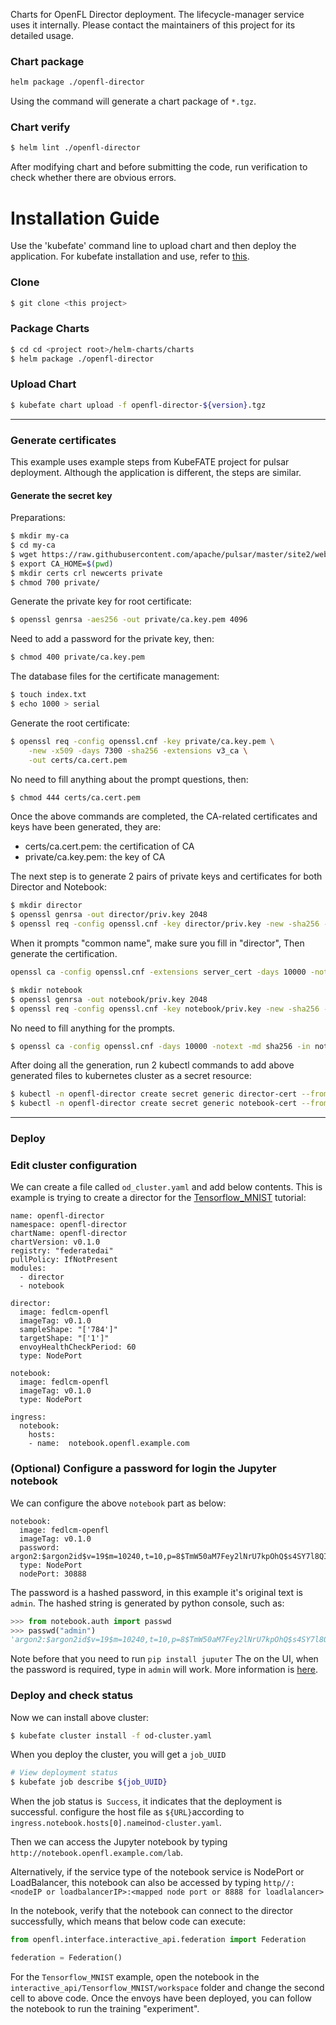 Charts for OpenFL Director deployment. The lifecycle-manager service uses it internally. Please contact the maintainers of this project for its detailed usage.

### Chart package

```bash
helm package ./openfl-director
```

Using the command will generate a chart package of `*.tgz`.

### Chart verify

```bash
$ helm lint ./openfl-director
```

After modifying chart and before submitting the code, run verification to check whether there are obvious errors.

# Installation Guide

Use the 'kubefate' command line to upload chart and then deploy the application. For kubefate installation and use, refer to [this](https://github.com/FederatedAI/KubeFATE/tree/v1.6.1/k8s-deploy).

### Clone

```bash
$ git clone <this project>
```

### Package Charts

```bash
$ cd cd <project root>/helm-charts/charts
$ helm package ./openfl-director
```

### Upload Chart

```bash
$ kubefate chart upload -f openfl-director-${version}.tgz
```
***
### Generate certificates
This example uses example steps from KubeFATE project for pulsar deployment. Although the application is different, the steps are similar.
#### Generate the secret key
Preparations:
```bash
$ mkdir my-ca
$ cd my-ca
$ wget https://raw.githubusercontent.com/apache/pulsar/master/site2/website/static/examples/openssl.cnf
$ export CA_HOME=$(pwd)
$ mkdir certs crl newcerts private
$ chmod 700 private/
```
Generate the private key for root certificate:
```bash
$ openssl genrsa -aes256 -out private/ca.key.pem 4096
```
Need to add a password for the private key, then:
```bash
$ chmod 400 private/ca.key.pem
```
The database files for the certificate management:
```bash
$ touch index.txt
$ echo 1000 > serial
```
Generate the root certificate:
```bash
$ openssl req -config openssl.cnf -key private/ca.key.pem \
    -new -x509 -days 7300 -sha256 -extensions v3_ca \
    -out certs/ca.cert.pem
```
No need to fill anything about the prompt questions, then:
```bash
$ chmod 444 certs/ca.cert.pem
```
Once the above commands are completed, the CA-related certificates and keys have been generated, they are:

* certs/ca.cert.pem: the certification of CA
* private/ca.key.pem: the key of CA

The next step is to generate 2 pairs of private keys and certificates for both Director and Notebook:
```bash
$ mkdir director
$ openssl genrsa -out director/priv.key 2048
$ openssl req -config openssl.cnf -key director/priv.key -new -sha256 -out director/director.csr
```
When it prompts "common name", make sure you fill in "director", Then generate the certification.
```bash
openssl ca -config openssl.cnf -extensions server_cert -days 10000 -notext -md sha256 -in director/director.csr -out director/director.crt
```
```bash
$ mkdir notebook
$ openssl genrsa -out notebook/priv.key 2048
$ openssl req -config openssl.cnf -key notebook/priv.key -new -sha256 -out notebook/notebook.csr
```
No need to fill anything for the prompts.
```bash
$ openssl ca -config openssl.cnf -days 10000 -notext -md sha256 -in notebook/notebook.csr -out notebook/notebook.crt
```

After doing all the generation, run 2 kubectl commands to add above generated files to kubernetes cluster as a secret resource:
```bash
$ kubectl -n openfl-director create secret generic director-cert --from-file=director.crt=director/director.crt --from-file=priv.key=director/priv.key --from-file=root_ca.crt=certs/ca.cert.pem
$ kubectl -n openfl-director create secret generic notebook-cert --from-file=notebook.crt=notebook/notebook.crt --from-file=priv.key=notebook/priv.key --from-file=root_ca.crt=certs/ca.cert.pem
```
***
### Deploy
### Edit cluster configuration

We can create a file called `od_cluster.yaml` and add below contents. This is example is trying to create a director for the [Tensorflow_MNIST](https://github.com/intel/openfl/tree/develop/openfl-tutorials/interactive_api/Tensorflow_MNIST) tutorial:
```
name: openfl-director
namespace: openfl-director
chartName: openfl-director
chartVersion: v0.1.0
registry: "federatedai"
pullPolicy: IfNotPresent
modules:
  - director
  - notebook

director:
  image: fedlcm-openfl
  imageTag: v0.1.0
  sampleShape: "['784']"
  targetShape: "['1']"
  envoyHealthCheckPeriod: 60
  type: NodePort

notebook:
  image: fedlcm-openfl
  imageTag: v0.1.0
  type: NodePort

ingress:
  notebook:
    hosts:
    - name:  notebook.openfl.example.com
```

### (Optional) Configure a password for login the Jupyter notebook
We can configure the above `notebook` part as below:
```
notebook:
  image: fedlcm-openfl
  imageTag: v0.1.0
  password: argon2:$argon2id$v=19$m=10240,t=10,p=8$TmW50aM7Fey2lNrU7kpOhQ$s4SY7l8QItxgR9iwVA+DTc2uwGnawh1p1dB42bbLH48
  type: NodePort
  nodePort: 30888
```
The password is a hashed password, in this example it's original text is `admin`.
The hashed string is generated by python console, such as:
```python
>>> from notebook.auth import passwd
>>> passwd("admin")
'argon2:$argon2id$v=19$m=10240,t=10,p=8$TmW50aM7Fey2lNrU7kpOhQ$s4SY7l8QItxgR9iwVA+DTc2uwGnawh1p1dB42bbLH48'
```
Note before that you need to run `pip install juputer`
The on the UI, when the password is required, type in `admin` will work.
More information is [here](https://jupyter-notebook.readthedocs.io/en/stable/public_server.html#adding-hashed-password-to-your-notebook-configuration-file).


### Deploy and check status

Now we can install above cluster:
```bash
$ kubefate cluster install -f od-cluster.yaml
```

When you deploy the cluster, you will get a `job_UUID`

```bash
# View deployment status
$ kubefate job describe ${job_UUID}
```

When the job status is` Success`, it indicates that the deployment is successful.
configure the host file as `${URL}`according to `ingress.notebook.hosts[0].name`in`od-cluster.yaml`.

Then we can access the Jupyter notebook by typing `http://notebook.openfl.example.com/lab`.

Alternatively, if the service type of the notebook service is NodePort or LoadBalancer, this notebook can also be accessed by typing `http//:<nodeIP or loadbalancerIP>:<mapped node port or 8888 for loadlalancer>`

In the notebook, verify that the notebook can connect to the director successfully, which means that below code can execute:
```python
from openfl.interface.interactive_api.federation import Federation

federation = Federation()
```

For the `Tensorflow_MNIST` example, open the notebook in the `interactive_api/Tensorflow_MNIST/workspace` folder and change the second cell to above code. Once the envoys have been deployed, you can follow the notebook to run the training "experiment".

